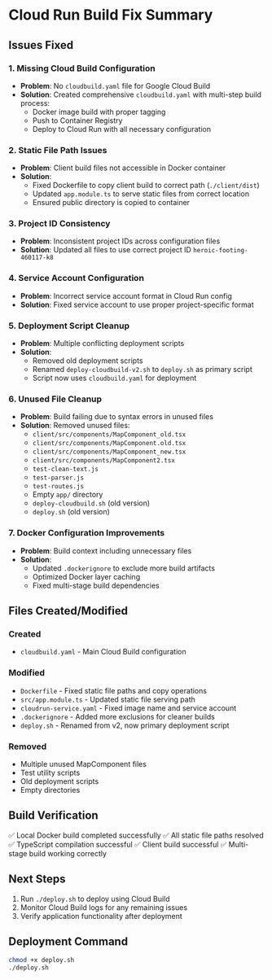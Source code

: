 # Cloud Run Build Fix Summary

## Issues Fixed

### 1. Missing Cloud Build Configuration

- **Problem**: No `cloudbuild.yaml` file for Google Cloud Build
- **Solution**: Created comprehensive `cloudbuild.yaml` with multi-step build process:
  - Docker image build with proper tagging
  - Push to Container Registry
  - Deploy to Cloud Run with all necessary configuration

### 2. Static File Path Issues

- **Problem**: Client build files not accessible in Docker container
- **Solution**:
  - Fixed Dockerfile to copy client build to correct path (`./client/dist`)
  - Updated `app.module.ts` to serve static files from correct location
  - Ensured public directory is copied to container

### 3. Project ID Consistency

- **Problem**: Inconsistent project IDs across configuration files
- **Solution**: Updated all files to use correct project ID `heroic-footing-460117-k8`

### 4. Service Account Configuration

- **Problem**: Incorrect service account format in Cloud Run config
- **Solution**: Fixed service account to use proper project-specific format

### 5. Deployment Script Cleanup

- **Problem**: Multiple conflicting deployment scripts
- **Solution**:
  - Removed old deployment scripts
  - Renamed `deploy-cloudbuild-v2.sh` to `deploy.sh` as primary script
  - Script now uses `cloudbuild.yaml` for deployment

### 6. Unused File Cleanup

- **Problem**: Build failing due to syntax errors in unused files
- **Solution**: Removed unused files:
  - `client/src/components/MapComponent_old.tsx`
  - `client/src/components/MapComponent.old.tsx`
  - `client/src/components/MapComponent_new.tsx`
  - `client/src/components/MapComponent2.tsx`
  - `test-clean-text.js`
  - `test-parser.js`
  - `test-routes.js`
  - Empty `app/` directory
  - `deploy-cloudbuild.sh` (old version)
  - `deploy.sh` (old version)

### 7. Docker Configuration Improvements

- **Problem**: Build context including unnecessary files
- **Solution**:
  - Updated `.dockerignore` to exclude more build artifacts
  - Optimized Docker layer caching
  - Fixed multi-stage build dependencies

## Files Created/Modified

### Created

- `cloudbuild.yaml` - Main Cloud Build configuration

### Modified

- `Dockerfile` - Fixed static file paths and copy operations
- `src/app.module.ts` - Updated static file serving path
- `cloudrun-service.yaml` - Fixed image name and service account
- `.dockerignore` - Added more exclusions for cleaner builds
- `deploy.sh` - Renamed from v2, now primary deployment script

### Removed

- Multiple unused MapComponent files
- Test utility scripts
- Old deployment scripts
- Empty directories

## Build Verification

✅ Local Docker build completed successfully
✅ All static file paths resolved
✅ TypeScript compilation successful
✅ Client build successful
✅ Multi-stage build working correctly

## Next Steps

1. Run `./deploy.sh` to deploy using Cloud Build
2. Monitor Cloud Build logs for any remaining issues
3. Verify application functionality after deployment

## Deployment Command

```bash
chmod +x deploy.sh
./deploy.sh
```
